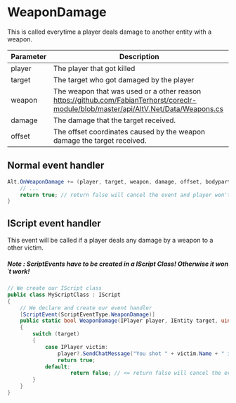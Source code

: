 # WeaponDamage 
This is called everytime a player deals damage to another entity with a weapon.

| Parameter | Description  |
|-----------|--------------|
| player    | The player that got killed |
| target    | The target who got damaged by the player |
| weapon    | The weapon that was used or a other reason https://github.com/FabianTerhorst/coreclr-module/blob/master/api/AltV.Net/Data/Weapons.cs |
| damage    | The damage that the target received. |
| offset    | The offset coordinates caused by the weapon damage the target received. |


## Normal event handler

```csharp
Alt.OnWeaponDamage += (player, target, weapon, damage, offset, bodypart) => {
    // ...
    return true; // return false will cancel the event and player won't receive damage.
}
```

## IScript event handler

This event will be called if a player deals any damage by a weapon to a other victim.
##### Note : ScriptEvents have to be created in a IScript Class! Otherwise it won´t work!

```csharp
// We create our IScript class
public class MyScriptClass : IScript
{
    // We declare and create our event handler
    [ScriptEvent(ScriptEventType.WeaponDamage)]
    public static bool WeaponDamage(IPlayer player, IEntity target, uint weapon, ushort damage, Position offset, BodyPart bodyPart)
    {
        switch (target)
        {
            case IPlayer victim:
                player?.SendChatMessage("You shot " + victim.Name + " in his " + (BodyPart)bodyPart + "!");
                return true;
            default:
                    return false; // <= return false will cancel the event and player won't receive damage.
        }
    }
}
```
